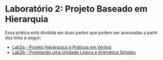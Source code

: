 # Laboratório 2: Projeto Baseado em Hierarquia

Essa prática está dividida em duas partes que podem ser acessadas a partir dos links à seguir:

- [Lab2a - Projeto Hierárquico e Práticas em Verilog](./spec-part-a.md)
- [Lab2b - Projetando uma Unidade Lógica e Aritmética Simples](./spec-part-a.md)
